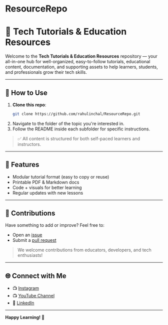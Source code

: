 # ResourceRepo

# 📘 Tech Tutorials & Education Resources

Welcome to the **Tech Tutorials & Education Resources** repository — your all-in-one hub for well-organized, easy-to-follow tutorials, educational content, documentation, and supporting assets to help learners, students, and professionals grow their tech skills.

---

## 🚀 How to Use

1. **Clone this repo**:
   ```bash
   git clone https://github.com/rahulinchal/ResourceRepo.git

2. Navigate to the folder of the topic you're interested in.
3. Follow the README inside each subfolder for specific instructions.

> ✅ All content is structured for both self-paced learners and instructors.

---

## 📌 Features

* Modular tutorial format (easy to copy or reuse)
* Printable PDF & Markdown docs
* Code + visuals for better learning
* Regular updates with new lessons

---

## 🤝 Contributions

Have something to add or improve?
Feel free to:

* Open an [issue](https://github.com/rahulinchal/ResourceRepo/issues)
* Submit a [pull request](https://github.com/rahulinchal/ResourceRepo/pulls)

> We welcome contributions from educators, developers, and tech enthusiasts!

---

## 🌐 Connect with Me

* 📺 [Instagram](https://www.instagram.com/rahul.inchal.2.0/)
* 📺 [YouTube Channel](https://www.youtube.com/@rahul.inchal.2.0)
* 💼 [LinkedIn](https://linkedin.com/in/yourhandle)

---

**Happy Learning! 🚀**

